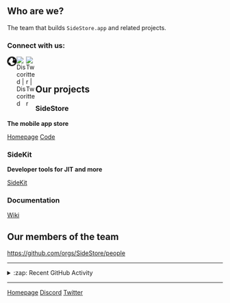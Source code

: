 <!-- 
Docs: How to use GitHub README and actions to auto-generate embedded content.
https://github.com/anuraghazra/github-readme-stats
https://www.youtube.com/watch?v=n6d4KHSKqGk
https://github.com/rahuldkjain/github-profile-readme-generator
 -->

## Who are we?

The team that builds `SideStore.app` and related projects.

### Connect with us:

<!--
[![Website](https://img.shields.io/website?label=sidestore.io&style=for-the-badge&url=https://sidestore.io)](https://sidestore.io)
[![Twitter Follow](https://img.shields.io/twitter/follow/sidestore_io?color=1DA1F2&logo=twitter&style=for-the-badge)](https://twitter.com/intent/follow?original_referer=https%3A%2F%2Fgithub.com%2Fsidestore&screen_name=sidestore)
[![GitHub Followers](https://img.shields.io/github/followers/sidestore?style=for-the-badge)]()
[![GitHub Sponsors](https://img.shields.io/github/sponsors/sidestore?style=for-the-badge
)]() 
-->

[<img align="left" alt="sidestore.io" width="22px" src="https://raw.githubusercontent.com/iconic/open-iconic/master/svg/globe.svg" />][website]
[<img align="left" alt="Discord | Discord" width="22px" src="https://cdn.jsdelivr.net/npm/simple-icons@v3/icons/discord.svg" />][discord]
[<img align="left" alt="Twitter | Twitter" width="22px" src="https://cdn.jsdelivr.net/npm/simple-icons@v3/icons/twitter.svg" />][twitter]

<br />
<br />

## Our projects

### SideStore

__The mobile app store__

[Homepage][website]
[Code][git.sidestore]

### SideKit

__Developer tools for JIT and more__

[SideKit][git.sidekit]

### Documentation

[Wiki][wiki]

## Our members of the team

https://github.com/orgs/SideStore/people

---

<details>
  <summary>:zap: Recent GitHub Activity</summary>

<!--START_SECTION:activity-->
1. 🗣 Commented on [#47](https://github.com/SideStore/sidestore.github.io/issues/47) in [SideStore/sidestore.github.io](https://github.com/SideStore/sidestore.github.io)
2. ❌ Reopened PR [#47](https://github.com/SideStore/sidestore.github.io/pull/47) in [SideStore/sidestore.github.io](https://github.com/SideStore/sidestore.github.io)
3. ❌ Closed PR [#47](https://github.com/SideStore/sidestore.github.io/pull/47) in [SideStore/sidestore.github.io](https://github.com/SideStore/sidestore.github.io)
4. 💪 Opened PR [#47](https://github.com/SideStore/sidestore.github.io/pull/47) in [SideStore/sidestore.github.io](https://github.com/SideStore/sidestore.github.io)
5. ❌ Closed PR [#46](https://github.com/SideStore/sidestore.github.io/pull/46) in [SideStore/sidestore.github.io](https://github.com/SideStore/sidestore.github.io)
6. 💪 Opened PR [#46](https://github.com/SideStore/sidestore.github.io/pull/46) in [SideStore/sidestore.github.io](https://github.com/SideStore/sidestore.github.io)
7. 🎉 Merged PR [#27](https://github.com/SideStore/SideStore-Docs/pull/27) in [SideStore/SideStore-Docs](https://github.com/SideStore/SideStore-Docs)
8. ❗️ Opened issue [#45](https://github.com/SideStore/sidestore.github.io/issues/45) in [SideStore/sidestore.github.io](https://github.com/SideStore/sidestore.github.io)
9. 🗣 Commented on [#27](https://github.com/SideStore/SideStore-Docs/issues/27) in [SideStore/SideStore-Docs](https://github.com/SideStore/SideStore-Docs)
10. 🗣 Commented on [#620](https://github.com/SideStore/SideStore/issues/620) in [SideStore/SideStore](https://github.com/SideStore/SideStore)
11. ❗️ Opened issue [#621](https://github.com/SideStore/SideStore/issues/621) in [SideStore/SideStore](https://github.com/SideStore/SideStore)
12. 🗣 Commented on [#620](https://github.com/SideStore/SideStore/issues/620) in [SideStore/SideStore](https://github.com/SideStore/SideStore)
13. ❗️ Opened issue [#620](https://github.com/SideStore/SideStore/issues/620) in [SideStore/SideStore](https://github.com/SideStore/SideStore)
14. 🗣 Commented on [#619](https://github.com/SideStore/SideStore/issues/619) in [SideStore/SideStore](https://github.com/SideStore/SideStore)
15. ❗️ Opened issue [#619](https://github.com/SideStore/SideStore/issues/619) in [SideStore/SideStore](https://github.com/SideStore/SideStore)
16. 🗣 Commented on [#616](https://github.com/SideStore/SideStore/issues/616) in [SideStore/SideStore](https://github.com/SideStore/SideStore)
17. 🗣 Commented on [#27](https://github.com/SideStore/SideStore-Docs/issues/27) in [SideStore/SideStore-Docs](https://github.com/SideStore/SideStore-Docs)
18. ❗️ Opened issue [#617](https://github.com/SideStore/SideStore/issues/617) in [SideStore/SideStore](https://github.com/SideStore/SideStore)
19. 🗣 Commented on [#27](https://github.com/SideStore/SideStore-Docs/issues/27) in [SideStore/SideStore-Docs](https://github.com/SideStore/SideStore-Docs)
20. 🗣 Commented on [#616](https://github.com/SideStore/SideStore/issues/616) in [SideStore/SideStore](https://github.com/SideStore/SideStore)
<!--END_SECTION:activity-->

</details>

---

[Homepage][patreon] [Discord][discord] [Twitter][twitter]

<!--
- [Patreon][patreon]
- [OpenCollective][opencollective]
- [YouTube][youtube]
-->

[website]: https://sidestore.io
[wiki]: https://wiki.sidestore.io
[twitter]: https://twitter.com/sidestore_io
[discord]: https://discord.gg/sidestore-949183273383395328
[youtube]: https://youtube.com/TODO
[patreon]: https://www.patreon.com/SideStore
[opencollective]: https://opencollective.com/TODO
[git.sidestore]: https://github.com/SideStore/SideStore/
[git.sidekit]: https://github.com/SideStore/SideKit

